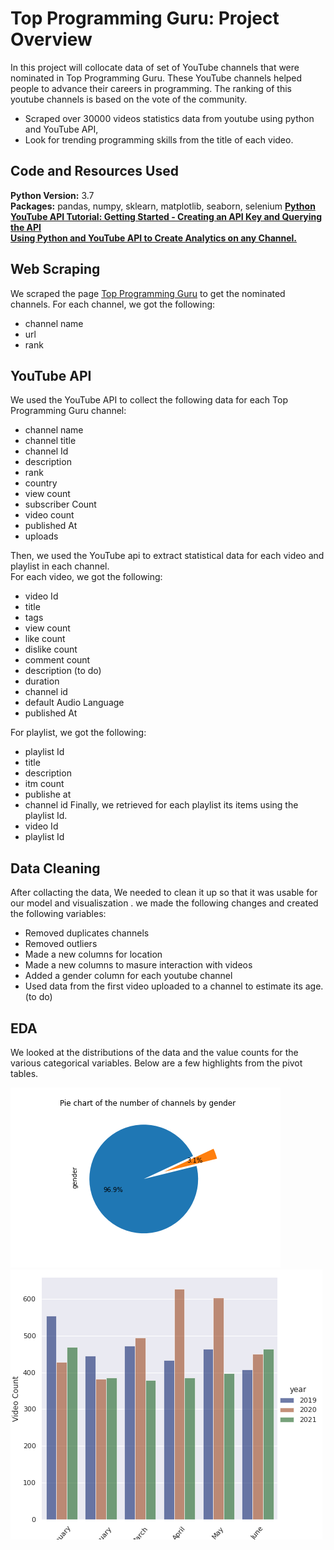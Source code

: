 # Top Programming Guru: Project Overview

In this project will collocate data of set of    YouTube channels that  were nominated in Top Programming Guru. These YouTube channels  helped  people to advance their careers in programming. The ranking of this youtube channels  is based on the vote of the community.

* Scraped over 30000 videos statistics data from youtube using python and YouTube API,
* Look for trending programming skills  from the title of each video.

 

## Code and Resources Used 
**Python Version:** 3.7  
**Packages:** pandas, numpy, sklearn, matplotlib, seaborn, selenium
**[Python YouTube API Tutorial: Getting Started - Creating an API Key and Querying the API](https://www.youtube.com/watch?v=th5_9woFJmk&t=461s)**  
**[Using Python and YouTube API to Create Analytics on any Channel.
](https://www.youtube.com/watch?v=2mSwcRb3KjQ)**


## Web Scraping
We scraped the page [Top Programming Guru](https://noonies.tech/award/top-programming-guru)  to get the nominated channels. For each channel, we got the following:

* channel name
* url
* rank

## YouTube API
We used the YouTube API to collect the following data for each Top Programming Guru channel:
* channel name 
* channel title
* channel Id
* description
* rank
* country
* view count
* subscriber Count
* video count
* published At
* uploads

Then, we used the YouTube api to extract statistical data for each video and playlist in each channel.   
For each video, we got the following:

* video Id
* title
* tags
* view count
* like count
* dislike count
* comment count
* description (to do)
* duration 
* channel id
* default Audio Language
* published At 

For playlist, we got the following:
* playlist Id
* title
* description
* itm count
* publishe at
* channel id
Finally, we retrieved for each playlist its items using the playlist Id.
* video Id
* playlist Id

## Data Cleaning
After collacting  the data, We needed to clean it up so that it was usable for our model and visualiszation . we made the following changes and created the following variables:
 
* Removed duplicates channels
* Removed outliers  
* Made a new columns for  location
* Made a new columns to masure interaction with videos 
* Added a gender column for each youtube channel 
* Used data from the first video uploaded to a channel to estimate its age. (to do)

## EDA
We looked at the distributions of the data and the value counts for the various categorical variables. Below are a few highlights from the pivot tables. 

![alt text](figure/gender.png "Distribution of youtubers by gender")
![alt text](figure/videoCount.png "Video Count by Months and Years")





